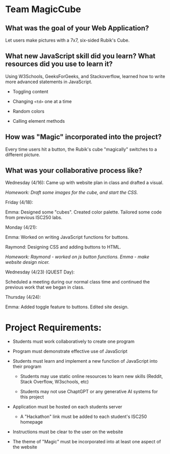 # Team MagicCube

## What was the goal of your Web Application?

Let users make pictures with a 7x7, six-sided Rubik's Cube.  

## What new JavaScript skill did you learn? What resources did you use to learn it?

Using W3Schools, GeeksForGeeks, and Stackoverflow, learned how to write more advanced statements in JavaScript.  

- Toggling content

- Changing `<td>` one at a time

- Random colors

- Calling element methods

## How was "Magic" incorporated into the project?

Every time users hit a button, the Rubik's cube "magically" switches to a different picture. 
  
## What was your collaborative process like?

Wednesday (4/16): Came up with website plan in class and drafted a visual.

*Homework: Draft some images for the cube, and start the CSS.*

Friday (4/18): 
  
  Emma: Designed some "cubes". Created color palette. Tailored some code from previous ISC250 labs.

Monday (4/21): 
  
  Emma: Worked on writing JavaScript functions for buttons.

  Raymond: Designing CSS and adding buttons to HTML.

*Homework: Raymond - worked on js button functions. Emma - make website design nicer.*

Wednesday (4/23) (QUEST Day):

  Scheduled a meeting during our normal class time and continued the previous work that we began in class.

Thursday (4/24):
  
  Emma: Added toggle feature to buttons. Edited site design.



# Project Requirements:

- Students must work collaboratively to create one program

- Program must demonstrate effective use of JavaScript

- Students must learn and implement a new function of JavaScript into their program

    - Students may use static online resources to learn new skills (Reddit, Stack Overflow, W3schools, etc)

    - Students may not use ChaptGPT or any generative AI systems for this project

- Application must be hosted on each students server

    - A "Hackathon" link must be added to each student's ISC250 homepage

- Instructions must be clear to the user on the website

- The theme of "Magic" must be incorporated into at least one aspect of the website
